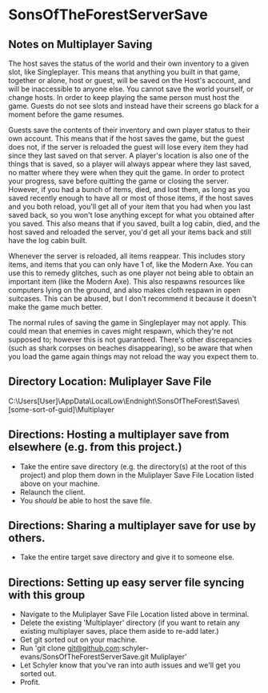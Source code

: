 # SonsOfTheForestServerSave

## Notes on Multiplayer Saving

The host saves the status of the world and their own inventory to a given slot, like Singleplayer. This means that anything you built in that game, together or alone, host or guest, will be saved on the Host's account, and will be inaccessible to anyone else. You cannot save the world yourself, or change hosts. In order to keep playing the same person must host the game. Guests do not see slots and instead have their screens go black for a moment before the game resumes.

Guests save the contents of their inventory and own player status to their own account. This means that if the host saves the game, but the guest does not, if the server is reloaded the guest will lose every item they had since they last saved on that server. A player's location is also one of the things that is saved, so a player will always appear where they last saved, no matter where they were when they quit the game. In order to protect your progress, save before quitting the game or closing the server. However, if you had a bunch of items, died, and lost them, as long as you saved recently enough to have all or most of those items, if the host saves and you both reload, you'll get all of your item that you had when you last saved back, so you won't lose anything except for what you obtained after you saved. This also means that if you saved, built a log cabin, died, and the host saved and reloaded the server, you'd get all your items back and still have the log cabin built.

Whenever the server is reloaded, all items reappear. This includes story items, and items that you can only have 1 of, like the Modern Axe. You can use this to remedy glitches, such as one player not being able to obtain an important item (like the Modern Axe). This also respawns resources like computers lying on the ground, and also makes cloth respawn in open suitcases. This can be abused, but I don't recommend it because it doesn't make the game much better.

The normal rules of saving the game in Singleplayer may not apply. This could mean that enemies in caves might respawn, which they're not supposed to; however this is not guaranteed. There's other discrepancies (such as shark corpses on beaches disappearing), so be aware that when you load the game again things may not reload the way you expect them to.

## Directory Location: Muliplayer Save File
C:\Users\[User]\AppData\LocalLow\Endnight\SonsOfTheForest\Saves\\[some-sort-of-guid]\Multiplayer

## Directions: Hosting a multiplayer save from elsewhere (e.g. from this project.)
- Take the entire save directory (e.g. the directory(s) at the root of this project) and plop them down in the Muliplayer Save File Location listed above on your machine.
- Relaunch the client.
- You _should_ be able to host the save file.

## Directions: Sharing a multiplayer save for use by others.
- Take the entire target save directory and give it to someone else.

## Directions: Setting up easy server file syncing with this group
- Navigate to the Muliplayer Save File Location listed above in terminal.
- Delete the existing 'Multiplayer' directory (if you want to retain any existing multiplayer saves, place them aside to re-add later.)
- Get git sorted out on your machine.
- Run 'git clone git@github.com:schyler-evans/SonsOfTheForestServerSave.git Muliplayer'
- Let Schyler know that you've ran into auth issues and we'll get you sorted out.
- Profit.
